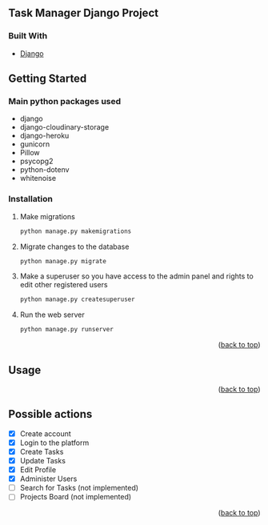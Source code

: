 <div id="top"></div>

<!-- Task Manager Django Project -->
## Task Manager Django Project

### Built With

* [Django](https://www.djangoproject.com/)


<!-- GETTING STARTED -->
## Getting Started

### Main python packages used

* django
* django-cloudinary-storage
* django-heroku
* gunicorn
* Pillow
* psycopg2
* python-dotenv
* whitenoise

### Installation

1. Make migrations
   ```sh
   python manage.py makemigrations
   ```
2. Migrate changes to the database
   ```sh
   python manage.py migrate
   ```
3. Make a superuser so you have access to the admin panel and rights to edit other registered users
   ```sh
   python manage.py createsuperuser
   ```
4. Run the web server
   ```sh
   python manage.py runserver
   ```

<p align="right">(<a href="#top">back to top</a>)</p>



<!-- USAGE EXAMPLES -->
## Usage

<p align="right">(<a href="#top">back to top</a>)</p>



<!-- ROADMAP -->
## Possible actions

- [x] Create account
- [x] Login to the platform
- [x] Create Tasks
- [x] Update Tasks
- [x] Edit Profile
- [x] Administer Users
- [ ] Search for Tasks (not implemented)
- [ ] Projects Board (not implemented)

<p align="right">(<a href="#top">back to top</a>)</p>

